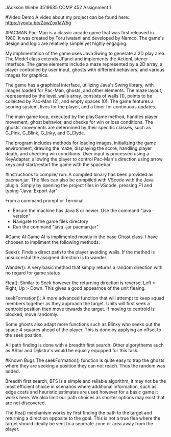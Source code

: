 JAckson Wiebe
3519635
COMP 452 Assignment 1

#Video Demo
A video about my project can be found here:
https://youtu.be/ZawZox1aW5g

#PACMAN
Pac-Man is a classic arcade game that was first released in 1980. It was created by Toru Iwatani and developed by Namco. The game's design and logic are relatively simple yet highly engaging.

My implimentation of the game uses Java Swing to generate a 2D play area. The Model class extends JPanel and implements the ActionListener interface. The game elements include a maze represented by a 2D array, a player controlled by user input, ghosts with different behaviors, and various images for graphics.

The game has a graphical interface, utilizing Java's Swing library, with images loaded for Pac-Man, ghosts, and other elements. The maze layout, represented by the level_walls array, consists of walls (1), points to be collected by Pac-Man (2), and empty spaces (0). The game features a scoring system, lives for the player, and a timer for continuous updates.

The main game loop, executed by the playGame method, handles player movement, ghost behavior, and checks for win or loss conditions. The ghosts' movements are determined by their specific classes, such as G_Pink, G_Blink, G_Inky, and G_Clyde.

The program includes methods for loading images, initializing the game environment, drawing the maze, displaying the score, handling player death, and checking win conditions. User input is processed using a KeyAdapter, allowing the player to control Pac-Man's direction using arrow keys and start/restart the game with the spacebar.

#Instructions to compile/ run:
A compiled binary has been provided as pacman.jar.
The files can also be compiiled with VScode with the Java plugin. Simply by opening the project files in VScode, pressing F1 and typing "Java: Export Jar"

From a command prompt or Terminal
- Ensure the machine has Java 8 or newer. Use the command "java -version"
- Navigate to the game files directory
- Run the command "java -jar pacman.jar"

#Game AI
Game AI is implimented mostly in the base Ghost class. I have choosen to impliment the following methods:

Seek(): Finds a direct path to the player avoiding walls. If the method is unsuccesful the assigned direction is to wander.

Wander(): A very basic method that simply returns a random direction with no regard for game status

Flea(): Similar to Seek however the returning direction is reverse, Left > Right, Up > Down. This gives a good appearnce of the unit fleaing.

seekFormation(): A more advanced function that will attempt to keep squad members together as they approach the target. Units will first seek a centroid position then move towards the target. If moving to centroid is blocked, move randomly. 

Some ghosts also adapt more functions such as Blinky who seeks out the space 4 squares ahead of the player. This is done by applying an offset to the seek position. 

All path finding is done with a breadth first search. Other algorythems such as AStar and Dijkstra's would be equally equipped for this task.

#Known Bugs
The seekFormation() function is quite easy to trap the ghosts where they are seeking a position they can not reach. Thus the random was added.

Breadth first search, BFS is a simple and reliable algorithm, it may not be the most efficient choice in scenarios where additional information, such as edge costs and heuristic estimates are used however for a basic game it works here. We also limit our path choices as shorter options may exist that are not discovered. 

The flea() mechanism works by first finding the path to the target and  returning a direction opposite to the goal. This is not a true flea where the target should ideally be sent to a seperate zone or area away from the player. 

